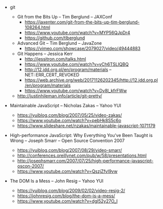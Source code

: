 * git
  * Git from the Bits Up – Tim Berglund – JAXConf
    * https://jaxenter.com/git-from-the-bits-up-tim-berglund-108264.html
    * https://www.youtube.com/watch?v=MYP56QJpDr4
    * https://github.com/tlberglund
  * Advanced Git – Tim Berglund – JavaZone
    * https://vimeo.com/showcase/2079027/video/49444883
  * Git Happens – Jessica Kerr
    * http://jessitron.com/talks.html
    * https://www.youtube.com/watch?v=yCh6TSLIQBQ
    * http://12.jdd.org.pl/en/program/materials – NET::ERR_CERT_REVOKED
    * https://web.archive.org/web/20171126202345/http://12.jdd.org.pl/en/program/materials
    * https://www.youtube.com/watch?v=Dv8I_kfrFWw
  * http://justinhileman.info/article/git-pretty/

* Maintainable JavaScript – Nicholas Zakas – Yahoo YUI
  * https://yuiblog.com/blog/2007/05/25/video-zakas/
  * https://www.youtube.com/watch?v=pebHk8S5c6o
  * https://www.slideshare.net/nzakas/maintainable-javascript-1071179

* High-performance JavaScript: Why Everything You’ve Been Taught is Wrong – Joseph Smarr – Open Source Convention 2007
  * https://yuiblog.com/blog/2007/08/29/video-smarr/
  * http://conferences.oreillynet.com/pub/w/58/presentations.html
  * http://josephsmarr.com/2007/07/25/high-performance-javascript-oscon-2007/
  * https://www.youtube.com/watch?v=QszjZfvl9vw

* The DOM Is a Mess – John Resig – Yahoo YUI
  * https://yuiblog.com/blog/2009/02/02/video-resig-2/
  * https://johnresig.com/blog/the-dom-is-a-mess/
  * https://www.youtube.com/watch?v=dgI52y27O_I
